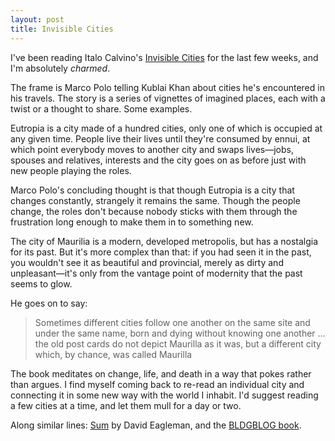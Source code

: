 ```yaml
---
layout: post
title: Invisible Cities
---
```


I've been reading Italo Calvino's [Invisible Cities](http://www.amazon.com/Invisible-Cities-Italo-Calvino/dp/0156453800) for the last few weeks, and I'm absolutely *charmed*.

The frame is Marco Polo telling Kublai Khan about cities he's encountered in his travels. The story is a series of vignettes of imagined places, each with a twist or a thought to share. Some examples.

Eutropia is a city made of a hundred cities, only one of which is occupied at any given time. People live their lives until they're consumed by ennui, at which point everybody moves to another city and swaps lives—jobs, spouses and relatives, interests and the city goes on as before just with new people playing the roles.

Marco Polo's concluding thought is that though Eutropia is a city that changes constantly, strangely it remains the same. Though the people change, the roles don't because nobody sticks with them through the frustration long enough to make them in to something new.

The city of Maurilia is a modern, developed metropolis, but has a nostalgia for its past. But it's more complex than that: if you had seen it in the past, you wouldn't see it as beautiful and provincial, merely as dirty and unpleasant—it's only from the vantage point of modernity that the past seems to glow.

He goes on to say:

> Sometimes different cities follow one another on the same site and under the same name, born and dying without knowing one another ... the old post cards do not depict Maurilla as it was, but a different city which, by chance, was called Maurilla

The book meditates on change, life, and death in a way that pokes rather than argues. I find myself coming back to re-read an individual city and connecting it in some new way with the world I inhabit. I'd suggest reading a few cities at a time, and let them mull for a day or two.

Along similar lines: [Sum](http://www.amazon.com/Sum-Forty-Afterlives-David-Eagleman/dp/0307389936) by David Eagleman, and the [BLDGBLOG book](http://www.amazon.com/The-BLDGBLOG-Book-Geoff-Manaugh/dp/0811866440).
